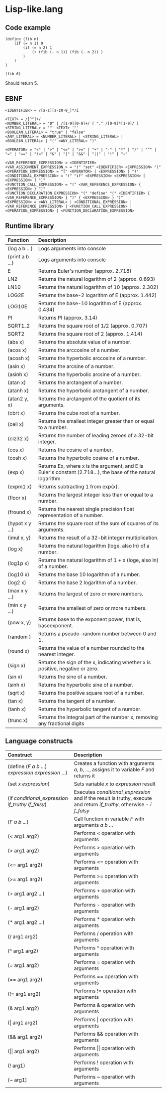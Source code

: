 # Lisp-like.lang 

## Code example

```
(define (fib n)
	(if (= n 1) 0
		(if (= n 2) 1
			(+ (fib (- n 1)) (fib (- n 2)) )
		)	
	)
)

(fib 6)
```

Should return 5.

## EBNF

```
<IDENTIFIER> = /[a-z][a-z0-9_]*/i

<TEXT> = /[^"]+/
<NUMBER_LITERAL> = "0" | /[1-9][0-9]+/ [ "." /[0-9]*[1-9]/ ]
<STRING_LITERAL> = '"' <TEXT> '"'
<BOOLEAN_LITERAL> = "true" | "false"
<ANY_LITERAL> = <NUMBER_LITERAL> | <STRING_LITERAL> | <BOOLEAN_LITERAL> | "(" <ANY_LITERAL> ")"

<OPERATOR> = "<" | ">" | "<=" | ">=" | "+" | "-" | "*" | "/" | "^" | "=" | "==" | "!=" | "&" | "|" | "&&" | "||" | "!" | "~" 

<VAR_REFERENCE_EXPRESSION> = <IDENTIFIER>
<VAR_ASSIGNMENT_EXPRESSION_> = "(" "set" <IDENTIFIER> <EXPRESSION> ")"
<OPERATION_EXPRESSION> = "(" <OPERATOR> { <EXPRESSION> } ")"
<CONDITIONAL_EXPRESSION> = "(" "if" <EXPRESSION> <EXPRESSION> [ <EXPRESSION> ] ")" 
<FUNCTION_CALL_EXPRESSION> = "(" <VAR_REFERENCE_EXPRESSION> { <EXPRESSION> } ")"
<FUNCTION_DECLARATION_EXPRESSION> "(" "define" "(" <IDENTIFIER> { <VAR_REFERENCE_EXPRESSION> } ")" { <EXPRESSION> } ")"
<EXPRESSION> = <ANY_LITERAL> | <CONDITIONAL_EXPRESSION> | <VAR_REFERENCE_EXPRESSION> | <FUNCTION_CALL_EXPRESSION> | <OPERATION_EXPRESSION> | <FUNCTION_DECLARATION_EXPRESSION>
```

## Runtime library

| Function        | Description                                                                                                 |
|:----------------|:------------------------------------------------------------------------------------------------------------|
| (log a b ...)   | Logs arguments into console                                                                                 |
| (print a b ...) | Logs arguments into console                                                                                 |
| E               | Returns Euler's number (approx. 2.718)                                                                      |
| LN2             | Returns the natural logarithm of 2 (approx. 0.693)                                                          |
| LN10            | Returns the natural logarithm of 10 (approx. 2.302)                                                         |
| LOG2E           | Returns the base-2 logarithm of E (approx. 1.442)                                                           |
| LOG10E          | Returns the base-10 logarithm of E (approx. 0.434)                                                          |
| PI              | Returns PI (approx. 3.14)                                                                                   |
| SQRT1_2         | Returns the square root of 1/2 (approx. 0.707)                                                              |
| SQRT2           | Returns the square root of 2 (approx. 1.414)                                                                |
| (abs x)         | Returns the absolute value of a number.                                                                     |
| (acos x)        | Returns the arccosine of a number.                                                                          |
| (acosh x)       | Returns the hyperbolic arccosine of a number.                                                               |
| (asin x)        | Returns the arcsine of a number.                                                                            |
| (asinh x)       | Returns the hyperbolic arcsine of a number.                                                                 |
| (atan x)        | Returns the arctangent of a number.                                                                         |
| (atanh x)       | Returns the hyperbolic arctangent of a number.                                                              |
| (atan2 y, x)    | Returns the arctangent of the quotient of its arguments.                                                    |
| (cbrt x)        | Returns the cube root of a number.                                                                          |
| (ceil x)        | Returns the smallest integer greater than or equal to a number.                                             |
| (clz32 x)       | Returns the number of leading zeroes of a 32-bit integer.                                                   |
| (cos x)         | Returns the cosine of a number.                                                                             |
| (cosh x)        | Returns the hyperbolic cosine of a number.                                                                  |
| (exp x)         | Returns Ex, where x is the argument, and E is Euler's constant (2.718…), the base of the natural logarithm. |
| (expm1 x)       | Returns subtracting 1 from exp(x).                                                                          |
| (floor x)       | Returns the largest integer less than or equal to a number.                                                 |
| (fround x)      | Returns the nearest single precision float representation of a number.                                      |
| (hypot x y ...) | Returns the square root of the sum of squares of its arguments.                                             |
| (imul x, y)     | Returns the result of a 32-bit integer multiplication.                                                      |
| (log x)         | Returns the natural logarithm (loge, also ln) of a number.                                                  |
| (log1p x)       | Returns the natural logarithm of 1 + x (loge, also ln) of a number.                                         |
| (log10 x)       | Returns the base 10 logarithm of a number.                                                                  |
| (log2 x)        | Returns the base 2 logarithm of a number.                                                                   |
| (max x y ...)   | Returns the largest of zero or more numbers.                                                                |
| (min x y ...)   | Returns the smallest of zero or more numbers.                                                               |
| (pow x, y)      | Returns base to the exponent power, that is, baseexponent.                                                  |
| (random )       | Returns a pseudo-random number between 0 and 1.                                                             |
| (round x)       | Returns the value of a number rounded to the nearest integer.                                               |
| (sign x)        | Returns the sign of the x, indicating whether x is positive, negative or zero.                              |
| (sin x)         | Returns the sine of a number.                                                                               |
| (sinh x)        | Returns the hyperbolic sine of a number.                                                                    |
| (sqrt x)        | Returns the positive square root of a number.                                                               |
| (tan x)         | Returns the tangent of a number.                                                                            |
| (tanh x)        | Returns the hyperbolic tangent of a number.                                                                 |
| (trunc x)       | Returns the integral part of the number x, removing any fractional digits                                   |


## Language constructs

| Construct                                                | Description                                                                                                            |
|:---------------------------------------------------------|:-----------------------------------------------------------------------------------------------------------------------|
| (define (_F_ _a_ _b_ ...) _expression_ _expression_ ...) | Creates a function with arguments _a_, _b_, ..., assigns it to variable _F_ and returns it                             |
| (set _x_ _expression_)                                   | Sets variable _x_ to _expression_ result                                                                               |
| (if _conditional_expression_ _if_truthy_ _if_falsy_)     | Executes _conditional_expression_ and if the result is truthy, execute and return _if_truthy_, otherwise - _i f_falsy_ |
| (_F_ _a_ _b_ ...)                                        | Call function in variable _F_ with arguments _a_ _b_ ...                                                               |
| (< arg1 arg2)                                            | Performs < operation with arguments                                                                                    |
| (> arg1 arg2)                                            | Performs > operation with arguments                                                                                    |
| (<= arg1 arg2)                                           | Performs <= operation with arguments                                                                                   |
| (>= arg1 arg2)                                           | Performs >= operation with arguments                                                                                   |
| (+ arg1 arg2 ...)                                        | Performs + operation with arguments                                                                                    |
| (- arg1 arg2)                                            | Performs - operation with arguments                                                                                    |
| (* arg1 arg2 ...)                                        | Performs * operation with arguments                                                                                    |
| (/ arg1 arg2)                                            | Performs / operation with arguments                                                                                    |
| (^ arg1 arg2)                                            | Performs ^ operation with arguments                                                                                    |
| (= arg1 arg2)                                            | Performs = operation with arguments                                                                                    |
| (== arg1 arg2)                                           | Performs == operation with arguments                                                                                   |
| (!= arg1 arg2)                                           | Performs != operation with arguments                                                                                   |
| (& arg1 arg2)                                            | Performs & operation with arguments                                                                                    |
| (&#124; arg1 arg2)                                       | Performs &#124; operation with arguments                                                                               |
| (&& arg1 arg2)                                           | Performs && operation with arguments                                                                                   |
| (&#124;&#124; arg1 arg2)                                 | Performs &#124;&#124; operation with arguments                                                                         |
| (! arg1)                                                 | Performs ! operation with arguments                                                                                    |
| (~ arg1)                                                 | Performs ~ operation with arguments                                                                                    |
